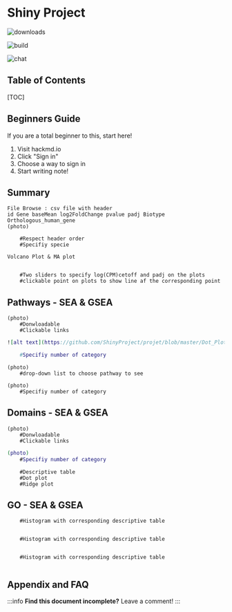Shiny Project
===
![downloads](https://img.shields.io/github/downloads/atom/atom/total.svg)

![build](https://img.shields.io/appveyor/build/:user/:repo.svg)

![chat](https://img.shields.io/discord/:serverId.svg)

## Table of Contents

[TOC]

## Beginners Guide

If you are a total beginner to this, start here!

1. Visit hackmd.io
2. Click "Sign in"
3. Choose a way to sign in
4. Start writing note!

Summary
---

```
File Browse : csv file with header
id Gene	baseMean log2FoldChange pvalue padj Biotype Orthologous_human_gene
(photo)

	#Respect header order
	#Specifiy specie
```

```
Volcano Plot & MA plot


	#Two sliders to specify log(CPM)cetoff and padj on the plots
	#clickable point on plots to show line af the corresponding point
```

Pathways - SEA & GSEA
---
```Descriptive table
(photo)
	#Donwloadable 
	#Clickable links

```
```Dot plot
![alt text](https://github.com/ShinyProject/projet/blob/master/Dot_Plot_SEA_Pathway.png?raw=true "dotplot_sea_pathway")

	#Specifiy number of category

```
```Pathway Viewer
(photo)
	#drop-down list to choose pathway to see

```
```*GSEA only* Ridge plot
(photo)
	#Specifiy number of category

```


Domains - SEA & GSEA
---
```Descriptive table
(photo)
	#Donwloadable 
	#Clickable links

```
```Dot plot with pathways significantly enriched as a function of the gene ratio (number of genes in the dataset differentially expressed on the number of genes that make up the pathway)
(photo)
	#Specifiy number of category

```
```Bonus with patterns for GSEA
	#Descriptive table
	#Dot plot
	#Ridge plot
```

GO - SEA & GSEA
---
```Biological Process
	#Histogram with corresponding descriptive table 
	

```
```Cellular Component
	#Histogram with corresponding descriptive table 
	

```
```Molecular fonction
	#Histogram with corresponding descriptive table 
	

```


## Appendix and FAQ

:::info
**Find this document incomplete?** Leave a comment!
:::


